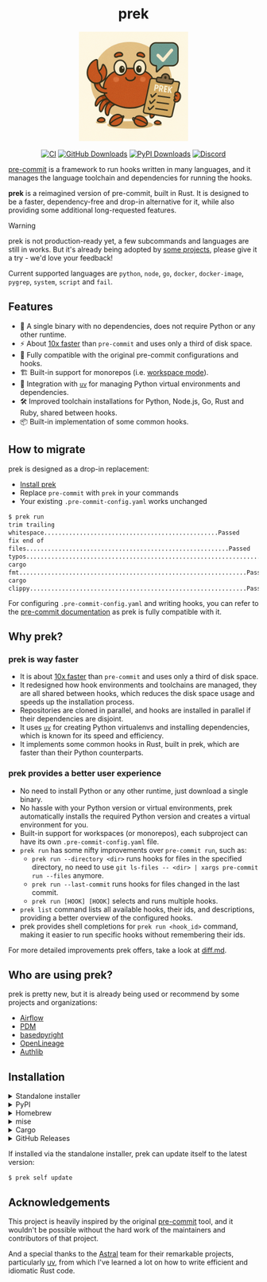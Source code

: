 <div align="center">

# prek

<img width="220" alt="prek" src="./docs/assets/logo.png" />

[![CI](https://github.com/j178/prek/actions/workflows/ci.yml/badge.svg)](https://github.com/j178/prek/actions/workflows/ci.yml)
[![GitHub Downloads](https://img.shields.io/github/downloads/j178/prek/total?logo=github)](https://github.com/j178/prek/releases)
[![PyPI Downloads](https://img.shields.io/pypi/dm/prek?logo=python)](https://pepy.tech/projects/prek)
[![Discord](https://img.shields.io/discord/1403581202102878289?logo=discord)](https://discord.gg/3NRJUqJz86)

</div>

[pre-commit](https://pre-commit.com/) is a framework to run hooks written in many languages, and it manages the
language toolchain and dependencies for running the hooks.

**prek** is a reimagined version of pre-commit, built in Rust.
It is designed to be a faster, dependency-free and drop-in alternative for it,
while also providing some additional long-requested features.

> [!WARNING]
> prek is not production-ready yet, a few subcommands and languages are still in works. But it's already being adopted by [some projects](#who-are-using-prek), please give it a try - we'd love your feedback!
>
> Current supported languages are `python`, `node`, `go`, `docker`, `docker-image`, `pygrep`, `system`, `script` and `fail`.

## Features

- 🚀 A single binary with no dependencies, does not require Python or any other runtime.
- ⚡ About [10x faster](https://prek.j178.dev/benchmark.md) than `pre-commit` and uses only a third of disk space.
- 🔄 Fully compatible with the original pre-commit configurations and hooks.
- 🏗️ Built-in support for monorepos (i.e. [workspace mode](https://prek.j178.dev/workspace.md)).
- 🐍 Integration with [`uv`](https://github.com/astral-sh/uv) for managing Python virtual environments and dependencies.
- 🛠️ Improved toolchain installations for Python, Node.js, Go, Rust and Ruby, shared between hooks.
- 📦 Built-in implementation of some common hooks.

## How to migrate

prek is designed as a drop-in replacement:

- [Install prek](#installation)
- Replace `pre-commit` with `prek` in your commands
- Your existing `.pre-commit-config.yaml` works unchanged

```console
$ prek run
trim trailing whitespace.................................................Passed
fix end of files.........................................................Passed
typos....................................................................Passed
cargo fmt................................................................Passed
cargo clippy.............................................................Passed
```

For configuring `.pre-commit-config.yaml` and writing hooks, you can refer to the [pre-commit documentation](https://pre-commit.com/) as prek is fully compatible with it.

## Why prek?

### prek is way faster

- It is about [10x faster](https://prek.j178.dev/benchmark.md) than `pre-commit` and uses only a third of disk space.
- It redesigned how hook environments and toolchains are managed, they are all shared between hooks, which reduces the disk space usage and speeds up the installation process.
- Repositories are cloned in parallel, and hooks are installed in parallel if their dependencies are disjoint.
- It uses [`uv`](https://github.com/astral-sh/uv) for creating Python virtualenvs and installing dependencies, which is known for its speed and efficiency.
- It implements some common hooks in Rust, built in prek, which are faster than their Python counterparts.

### prek provides a better user experience

- No need to install Python or any other runtime, just download a single binary.
- No hassle with your Python version or virtual environments, prek automatically installs the required Python version and creates a virtual environment for you.
- Built-in support for workspaces (or monorepos), each subproject can have its own `.pre-commit-config.yaml` file.
- `prek run` has some nifty improvements over `pre-commit run`, such as:
    - `prek run --directory <dir>` runs hooks for files in the specified directory, no need to use `git ls-files -- <dir> | xargs pre-commit run --files` anymore.
    - `prek run --last-commit` runs hooks for files changed in the last commit.
    - `prek run [HOOK] [HOOK]` selects and runs multiple hooks.
- `prek list` command lists all available hooks, their ids, and descriptions, providing a better overview of the configured hooks.
- prek provides shell completions for `prek run <hook_id>` command, making it easier to run specific hooks without remembering their ids.

For more detailed improvements prek offers, take a look at [diff.md](https://prek.j178.dev/diff.md).

## Who are using prek?

prek is pretty new, but it is already being used or recommend by some projects and organizations:

- [Airflow](https://github.com/apache/airflow/issues/44995)
- [PDM](https://github.com/pdm-project/pdm/pull/3593)
- [basedpyright](https://github.com/DetachHead/basedpyright/pull/1413)
- [OpenLineage](https://github.com/OpenLineage/OpenLineage/pull/3965)
- [Authlib](https://github.com/authlib/authlib/pull/804)

## Installation

<details>
<summary>Standalone installer</summary>

prek provides a standalone installer script to download and install the tool:

```console
# On Linux and macOS
curl --proto '=https' --tlsv1.2 -LsSf https://github.com/j178/prek/releases/download/v0.1.6/prek-installer.sh | sh

# On Windows
powershell -ExecutionPolicy ByPass -c "irm https://github.com/j178/prek/releases/download/v0.1.6/prek-installer.ps1 | iex"
```
</details>

<details>
<summary>PyPI</summary>

prek is published as Python binary wheel to PyPI, you can install it using `pip`, `uv` (recommended), or `pipx`:

```console
pip install prek

# or

uv tool install prek

# or

pipx install prek
```
</details>

<details>
<summary>Homebrew</summary>

```console
brew install prek
```
</details>

<details>
<summary>mise</summary>

```console
mise use prek
```
</details>

<details>
<summary>Cargo</summary>

Build from source using Cargo:

```console
cargo install --locked --git https://github.com/j178/prek
```
</details>

<details>
<summary>GitHub Releases</summary>

prek release artifacts can be downloaded directly from the [GitHub releases](https://github.com/j178/prek/releases).
</details>

If installed via the standalone installer, prek can update itself to the latest version:

```console
$ prek self update
```

## Acknowledgements

This project is heavily inspired by the original [pre-commit](https://pre-commit.com/) tool, and it wouldn't be possible without the hard work
of the maintainers and contributors of that project.

And a special thanks to the [Astral](https://github.com/astral-sh) team for their remarkable projects, particularly [uv](https://github.com/astral-sh/uv),
from which I've learned a lot on how to write efficient and idiomatic Rust code.
